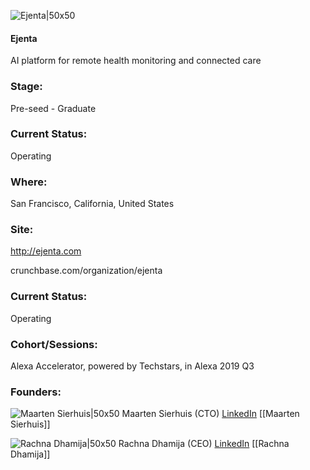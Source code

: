 

![Ejenta|50x50](https://res.cloudinary.com/crunchbase-production/image/upload/v1397182489/b7d3d853b27f037c085ee91252f631cb.jpg)

#### Ejenta
AI platform for remote health monitoring and connected care

### Stage: 
Pre-seed - Graduate 

### Current Status: 
Operating

### Where:
San Francisco, California, United States

### Site:
http://ejenta.com



crunchbase.com/organization/ejenta

### Current Status: 
Operating

### Cohort/Sessions: 
Alexa Accelerator, powered by Techstars, in Alexa 2019 Q3

### Founders: 

![Maarten Sierhuis|50x50](https://apimg.techstars.com/connect/images/image_files/5d8cf37aa36c11122c000684/original/Maartin2lr.jpg) Maarten Sierhuis (CTO) [LinkedIn](https://linkedin.com/in/msierhuis) [[Maarten Sierhuis]]

![Rachna Dhamija|50x50](https://apimg.techstars.com/connect/images/image_files/5d2a17ad34a60d13b300012a/original/rachna3.png) Rachna Dhamija (CEO) [LinkedIn](https://linkedin.com/in/dhamija) [[Rachna Dhamija]]


